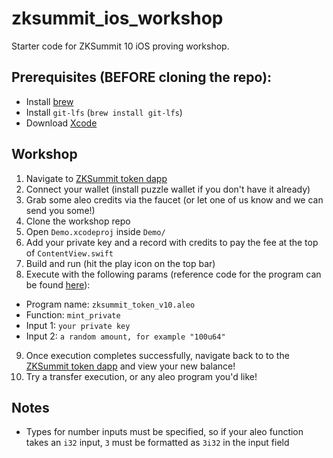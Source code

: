 # zksummit_ios_workshop
Starter code for ZKSummit 10 iOS proving workshop. 

## Prerequisites (BEFORE cloning the repo): 

- Install [brew](https://brew.sh)
- Install `git-lfs` (`brew install git-lfs`)
- Download [Xcode](https://developer.apple.com/xcode/)
  
## Workshop 
1. Navigate to [ZKSummit token dapp](https://zksummit10.vercel.app)
2. Connect your wallet (install puzzle wallet if you don't have it already)
3. Grab some aleo credits via the faucet (or let one of us know and we can send you some!)
4. Clone the workshop repo 
5. Open `Demo.xcodeproj` inside `Demo/`
6. Add your private key and a record with credits to pay the fee at the top of `ContentView.swift`
7. Build and run (hit the play icon on the top bar) 
8. Execute with the following params (reference code for the program can be found [here](https://www.aleo.network/programs/zksummit_token_v10.aleo)):
  - Program name: `zksummit_token_v10.aleo`
  - Function: `mint_private`
  - Input 1: `your private key`
  - Input 2: `a random amount, for example "100u64"`

9. Once execution completes successfully, navigate back to to the [ZKSummit token dapp](https://zksummit10.vercel.app) and view your new balance!
10. Try a transfer execution, or any aleo program you'd like!


## Notes 
- Types for number inputs must be specified, so if your aleo function takes an `i32` input, `3` must be formatted as `3i32` in the input field
